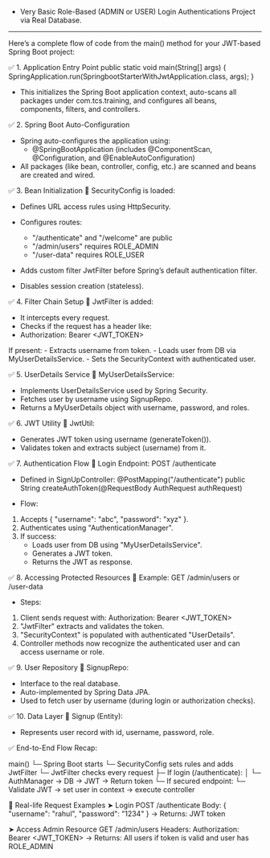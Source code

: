 - Very Basic Role-Based (ADMIN or USER) Login Authentications Project via Real Database.
---------------------------------------------------------------------------------------------
Here’s a complete flow of code from the main() method for your JWT-based Spring Boot project:

✅ 1. Application Entry Point
public static void main(String[] args) {
	SpringApplication.run(SpringbootStarterWithJwtApplication.class, args);
}
- This initializes the Spring Boot application context, auto-scans all packages under com.tcs.training, and configures all beans, components, filters, and controllers.

✅ 2. Spring Boot Auto-Configuration
- Spring auto-configures the application using:
    - @SpringBootApplication (includes @ComponentScan, @Configuration, and @EnableAutoConfiguration)
- All packages (like bean, controller, config, etc.) are scanned and beans are created and wired.

✅ 3. Bean Initialization
🔹 SecurityConfig is loaded:
- Defines URL access rules using HttpSecurity.
- Configures routes:
    - "/authenticate" and "/welcome" are public
    - "/admin/users" requires ROLE_ADMIN
    - "/user-data" requires ROLE_USER

- Adds custom filter JwtFilter before Spring’s default authentication filter.
- Disables session creation (stateless).

✅ 4. Filter Chain Setup
🔹 JwtFilter is added:
- It intercepts every request.
- Checks if the request has a header like:
- Authorization: Bearer <JWT_TOKEN>

If present:
    - Extracts username from token.
    - Loads user from DB via MyUserDetailsService.
    - Sets the SecurityContext with authenticated user.

✅ 5. UserDetails Service
🔹 MyUserDetailsService:
- Implements UserDetailsService used by Spring Security.
- Fetches user by username using SignupRepo.
- Returns a MyUserDetails object with username, password, and roles.

✅ 6. JWT Utility
🔹 JwtUtil:
- Generates JWT token using username (generateToken()).
- Validates token and extracts subject (username) from it.

✅ 7. Authentication Flow
🔹 Login Endpoint: POST /authenticate
- Defined in SignUpController:
@PostMapping("/authenticate")
public String createAuthToken(@RequestBody AuthRequest authRequest)

- Flow:
1. Accepts { "username": "abc", "password": "xyz" }.
2. Authenticates using "AuthenticationManager".
3. If success:
      - Loads user from DB using "MyUserDetailsService".
      - Generates a JWT token.
      - Returns the JWT as response.

✅ 8. Accessing Protected Resources
🔹 Example: GET /admin/users or /user-data

- Steps:
1. Client sends request with:
    Authorization: Bearer <JWT_TOKEN>
2. "JwtFilter" extracts and validates the token.
3. "SecurityContext" is populated with authenticated "UserDetails".
4. Controller methods now recognize the authenticated user and can access username or role.

✅ 9. User Repository
🔹 SignupRepo:
- Interface to the real database.
- Auto-implemented by Spring Data JPA.
- Used to fetch user by username (during login or authorization checks).

✅ 10. Data Layer
🔹 Signup (Entity):
- Represents user record with id, username, password, role.


✅ End-to-End Flow Recap:

main()
 └─ Spring Boot starts
     └─ SecurityConfig sets rules and adds JwtFilter
         └─ JwtFilter checks every request
             ├─ If login (/authenticate):
             │    └─ AuthManager → DB → JWT → Return token
             └─ If secured endpoint:
                  └─ Validate JWT → set user in context → execute controller
                  
🔁 Real-life Request Examples
➤ Login
POST /authenticate
Body: { "username": "rahul", "password": "1234" }
→ Returns: JWT token

➤ Access Admin Resource
GET /admin/users
Headers: Authorization: Bearer <JWT_TOKEN>
→ Returns: All users if token is valid and user has ROLE_ADMIN
